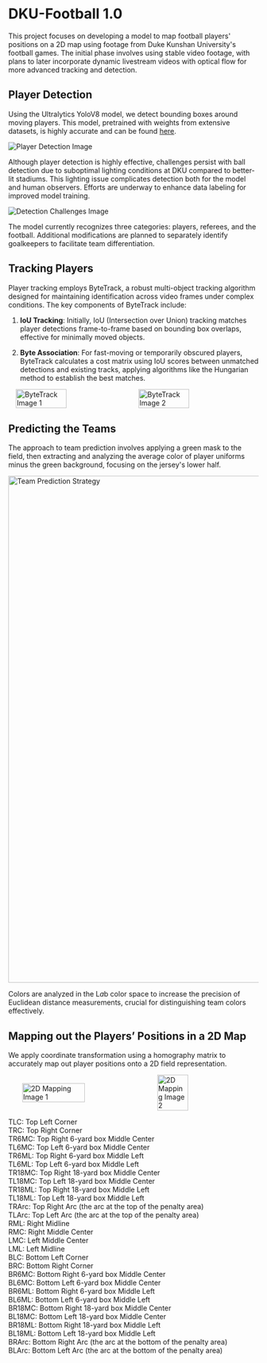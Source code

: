 # DKU-Football 1.0

This project focuses on developing a model to map football players' positions on a 2D map using footage from Duke Kunshan University's football games. The initial phase involves using stable video footage, with plans to later incorporate dynamic livestream videos with optical flow for more advanced tracking and detection.

## Player Detection

Using the Ultralytics YoloV8 model, we detect bounding boxes around moving players. This model, pretrained with weights from extensive datasets, is highly accurate and can be found [here](https://github.com/Mostafa-Nafie/Football-Object-Detection).

![Player Detection Image](https://github.com/othmaneechc/DKU-Football-Team-Tracking-and-Mapping-Project/assets/77905364/f53c8e70-58a5-4fbf-bef3-67416d5eed7f)

Although player detection is highly effective, challenges persist with ball detection due to suboptimal lighting conditions at DKU compared to better-lit stadiums. This lighting issue complicates detection both for the model and human observers. Efforts are underway to enhance data labeling for improved model training.

![Detection Challenges Image](https://github.com/othmaneechc/DKU-Football-Team-Tracking-and-Mapping-Project/assets/77905364/eb483d12-d55b-44b8-8023-abc92b098821)

The model currently recognizes three categories: players, referees, and the football. Additional modifications are planned to separately identify goalkeepers to facilitate team differentiation.

## Tracking Players

Player tracking employs ByteTrack, a robust multi-object tracking algorithm designed for maintaining identification across video frames under complex conditions. The key components of ByteTrack include:

1. **IoU Tracking**: Initially, IoU (Intersection over Union) tracking matches player detections frame-to-frame based on bounding box overlaps, effective for minimally moved objects.

2. **Byte Association**: For fast-moving or temporarily obscured players, ByteTrack calculates a cost matrix using IoU scores between unmatched detections and existing tracks, applying algorithms like the Hungarian method to establish the best matches.

<div style="display: flex; justify-content: center; align-items: center;">
  <img src="https://github.com/othmaneechc/DKU-Football-Team-Tracking-and-Mapping-Project/assets/77905364/472c2b52-86d0-4803-b443-2950f0a30626" alt="ByteTrack Image 1" style="width: 45%; margin-right: 10px;">
  <img src="https://github.com/othmaneechc/DKU-Football-Team-Tracking-and-Mapping-Project/assets/77905364/882ca75f-6f92-4c8d-bb82-a9c2e01e1056" alt="ByteTrack Image 2" style="width: 45%; margin-left: 10px;">
</div>

## Predicting the Teams

The approach to team prediction involves applying a green mask to the field, then extracting and analyzing the average color of player uniforms minus the green background, focusing on the jersey's lower half.

<img width="1018" alt="Team Prediction Strategy" src="https://github.com/othmaneechc/DKU-Football-Team-Tracking-and-Mapping-Project/assets/77905364/78b81aed-92a1-49b5-89b2-2806282d3e5d">

Colors are analyzed in the L*a*b color space to increase the precision of Euclidean distance measurements, crucial for distinguishing team colors effectively.

## Mapping out the Players’ Positions in a 2D Map

We apply coordinate transformation using a homography matrix to accurately map out player positions onto a 2D field representation.

<div style="display: flex; justify-content: center; align-items: center;">
  <img src="https://github.com/othmaneechc/DKU-Football-Team-Tracking-and-Mapping-Project/assets/77905364/f9ff3ebc-882b-43f4-afed-fe7a63320ad8" alt="2D Mapping Image 1" style="width: 50%; margin-right: 10px;">
  <img src="https://github.com/othmaneechc/DKU-Football-Team-Tracking-and-Mapping-Project/assets/77905364/6301a49f-3e72-4b75-ba97-800812de6948" alt="2D Mapping Image 2" style="width: 35%; margin-left: 10px;">
</div>


TLC: Top Left Corner <br>
TRC: Top Right Corner <br>
TR6MC: Top Right 6-yard box Middle Center <br>
TL6MC: Top Left 6-yard box Middle Center <br>
TR6ML: Top Right 6-yard box Middle Left <br>
TL6ML: Top Left 6-yard box Middle Left <br>
TR18MC: Top Right 18-yard box Middle Center <br>
TL18MC: Top Left 18-yard box Middle Center <br>
TR18ML: Top Right 18-yard box Middle Left <br>
TL18ML: Top Left 18-yard box Middle Left <br>
TRArc: Top Right Arc (the arc at the top of the penalty area) <br>
TLArc: Top Left Arc (the arc at the top of the penalty area) <br>
RML: Right Midline <br>
RMC: Right Middle Center <br>
LMC: Left Middle Center <br>
LML: Left Midline <br>
BLC: Bottom Left Corner <br>
BRC: Bottom Right Corner <br>
BR6MC: Bottom Right 6-yard box Middle Center <br>
BL6MC: Bottom Left 6-yard box Middle Center <br>
BR6ML: Bottom Right 6-yard box Middle Left <br>
BL6ML: Bottom Left 6-yard box Middle Left <br>
BR18MC: Bottom Right 18-yard box Middle Center <br>
BL18MC: Bottom Left 18-yard box Middle Center <br>
BR18ML: Bottom Right 18-yard box Middle Left <br>
BL18ML: Bottom Left 18-yard box Middle Left <br>
BRArc: Bottom Right Arc (the arc at the bottom of the penalty area) <br>
BLArc: Bottom Left Arc (the arc at the bottom of the penalty area) <br>

